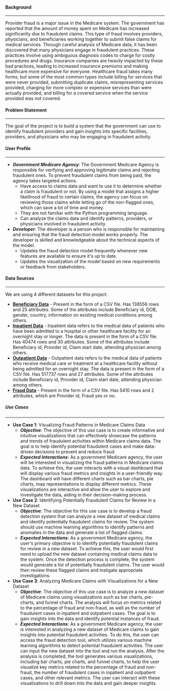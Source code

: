 #### Background
---------------
Provider fraud is a major issue in the Medicare system. The government has reported that the amount of money spent on Medicare has increased significantly due to fraudulent claims. This type of fraud involves providers, physicians, and beneficiaries working together to submit false claims for medical services. Through careful analysis of Medicare data, it has been discovered that many physicians engage in fraudulent practices. These practices involve using ambiguous diagnosis codes to charge for costly procedures and drugs. Insurance companies are heavily impacted by these bad practices, leading to increased insurance premiums and making healthcare more expensive for everyone. Healthcare fraud takes many forms, but some of the most common types include billing for services that were never provided, submitting duplicate claims, misrepresenting services provided, charging for more complex or expensive services than were actually provided, and billing for a covered service when the service provided was not covered.

#### Problem Statement
----------------------
The goal of the project is to build a system that the government can use to identify fraudulent providers and gain insights into specific facilities, providers, and physicians who may be engaging in fraudulent activity.

#### User Profile
-----------------
- ***Government Medicare Agency***:
The Government Medicare Agency is responsible for verifying and approving legitimate claims and rejecting fraudulent ones. To prevent fraudulent claims from being paid, the agency takes targeted actions.
    * Have access to claims data and want to use it to determine whether a claim is fraudulent or not. By using a model that assigns a higher likelihood of fraud to certain claims, the agency can focus on reviewing those claims while letting go of the non-flagged ones, which can save a lot of time and money.
    * They are not familiar with the Python programming language.
    * Can analyze the claims data and identify patterns, providers, or physicians involved in fraudulent activity.
- ***Developer***:
The developer is a person who is responsible for maintaining and ensuring that the fraud detection model works properly. The developer is skilled and knowledgeable about the technical aspects of the model.
    * Updates the fraud detection model frequently whenever new features are available to ensure it's up to date.
    * Updates the visualization of the model based on new requirements or feedback from stakeholders.

#### Data Sources
-----------------
We are using 4 different datasets for this project: 
- **[Beneficiary Data](https://www.kaggle.com/code/rohitrox/medical-provider-fraud-detection/data?select=Train_Beneficiarydata-1542865627584.csv)** - Present in the form of a CSV file. Has 138556 rows and 25 attributes. Some of the attributes include Beneficiary id, DOB, gender, country, information on existing medical conditions among others.
- **[Inpatient Data](https://www.kaggle.com/code/rohitrox/medical-provider-fraud-detection/data?select=Train_Inpatientdata-1542865627584.csv)** - Inpatient data refers to the medical data of patients who have been admitted to a hospital or other healthcare facility for an overnight stay or longer. The data is present in the form of a CSV file. Has 40474 rows and 30 attributes. Some of the attributes include Beneficiary id, Provider id, Claim start date, attending physician among others.
- **[Outpatient Data](https://www.kaggle.com/code/rohitrox/medical-provider-fraud-detection/data?select=Train_Outpatientdata-1542865627584.csv)** - Outpatient data refers to the medical data of patients who receive medical care or treatment at a healthcare facility without being admitted for an overnight stay. The data is present in the form of a CSV file. Has 517737 rows and 27 attributes. Some of the attributes include Beneficiary id, Provider id, Claim start date, attending physician among others.
- **[Fraud Data](https://www.kaggle.com/code/rohitrox/medical-provider-fraud-detection/data?select=Train-1542865627584.csv)** - Present in the form of a CSV file. Has 5410 rows and 2 attributes, which are Provider id, Fraud yes or no.

##### Use Cases
---------------
- **Use Case 1**: Visualizing Fraud Patterns in Medicare Claims Data
    * ***Objective***: The objective of this use case is to create informative and intuitive visualizations that can effectively showcase the patterns and trends of fraudulent activities within Medicare claims data. The goal is to help identify potential fraudulent cases and make data-driven decisions to prevent and reduce fraud.
    * ***Expected Interactions***: As a government Medicare agency, the user will be interested in visualizing the fraud patterns in Medicare claims data. To achieve this, the user interacts with a visual dashboard that will display various fraud metrics and insights in a user-friendly way. The dashboard will have different charts such as bar charts, pie charts, map representations to display different metrics. These visualizations are interactive and allow the user to explore and investigate the data, aiding in their decision-making process.
- **Use Case 2**: Identifying Potentially Fraudulent Claims for Review in a New Dataset
    * ***Objective***: The objective for this use case is to develop a fraud detection system that can analyze a new dataset of medical claims and identify potentially fraudulent claims for review. The system should use machine learning algorithms to identify patterns and anomalies in the data and generate a list of flagged claims.
    * ***Expected Interactions***: As a government Medicare agency, the user's primary objective is to identify potentially fraudulent claims for review in a new dataset. To achieve this, the user would first need to upload the new dataset containing medical claims data to the system. Once the detection process is complete, the system would generate a list of potentially fraudulent claims. The user would then review these flagged claims and instigate appropriate investigations.
- **Use Case 3**: Analyzing Medicare Claims with Visualizations for a New Dataset
    * ***Objective***: The objective of this use case is to analyze a new dataset of Medicare claims using visualizations such as bar charts, pie-charts, and funnel charts. The analysis will focus on metrics related to the percentage of fraud and non-fraud, as well as the number of fraudulent cases in inpatient and outpatient cases. The goal is to gain insights into the data and identify potential instances of fraud.
    * ***Expected Interactions***: As a government Medicare agency, the user is interested in analyzing a new dataset of Medicare claims to gain insights into potential fraudulent activities. To do this, the user can access the fraud detection tool, which utilizes various machine learning algorithms to detect potential fraudulent activities. The user can input the new dataset into the tool and run the analysis. After the analysis is completed, the tool generates various visualizations, including bar charts, pie charts, and funnel charts, to help the user visualize key metrics related to the percentage of fraud and non-fraud, the number of fraudulent cases in inpatient and outpatient cases, and other relevant metrics. The user can interact with these visualizations to drill down into the data and gain deeper insights.
